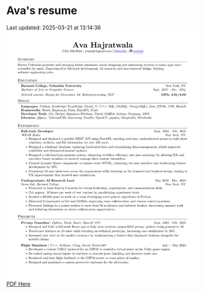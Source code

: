 # Ava's resume
Last updated: 2025-03-21 at 13:14:36
![Resume](./Ava_Hajratwala_resume_2025-03-21.png)
[PDF Here](./Ava_Hajratwala_resume_2025-03-21.pdf)
